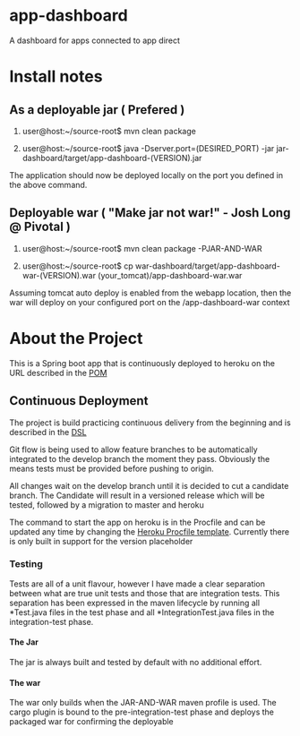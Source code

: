 # app-dashboard
A dashboard for apps connected to app direct

# Install notes
## As a deployable jar ( Prefered )

1. user@host:~/source-root$ mvn clean package

2. user@host:~/source-root$ java -Dserver.port=(DESIRED_PORT) -jar  jar-dashboard/target/app-dashboard-(VERSION).jar

The application should now be deployed locally on the port you defined in the above command.

## Deployable war ( "Make jar not war!" - Josh Long @ Pivotal )

1. user@host:~/source-root$ mvn clean package -PJAR-AND-WAR

2. user@host:~/source-root$ cp war-dashboard/target/app-dashboard-war-(VERSION).war (your_tomcat)/app-dashboard-war.war

Assuming tomcat auto deploy is enabled from the webapp location, then the war will deploy on your configured port on the /app-dashboard-war context

# About the Project

This is a Spring boot app that is continuously deployed to heroku on the URL described in the [POM](parent/pom.xml)

## Continuous Deployment 

The project is build practicing continuous delivery from the beginning and is described in the [DSL](pipeline-dsl.groovy) 

Git flow is being used to allow feature branches to be automatically integrated to the develop branch the moment they pass. Obviously the means tests must be provided before pushing to origin. 

All changes wait on the develop branch until it is decided to cut a candidate branch. The Candidate will result in a versioned release which will be tested, followed by a migration to master and heroku

The command to start the app on heroku is in the Procfile and can be updated any time by changing the [Heroku Procfile template](HerokuProcfile.template). Currently there is only built in support for the version placeholder

### Testing

Tests are all of a unit flavour, however I have made a clear separation between what are true unit tests and those that are integration tests. This separation has been expressed in the maven lifecycle by running all *Test.java files in the test phase and all *IntegrationTest.java files in the integration-test phase.

#### The Jar
The jar is always built and tested by default with no additional effort. 

#### The war
The war only builds when the JAR-AND-WAR maven profile is used. The cargo plugin is bound to the pre-integration-test phase and deploys the packaged war for confirming the deployable
